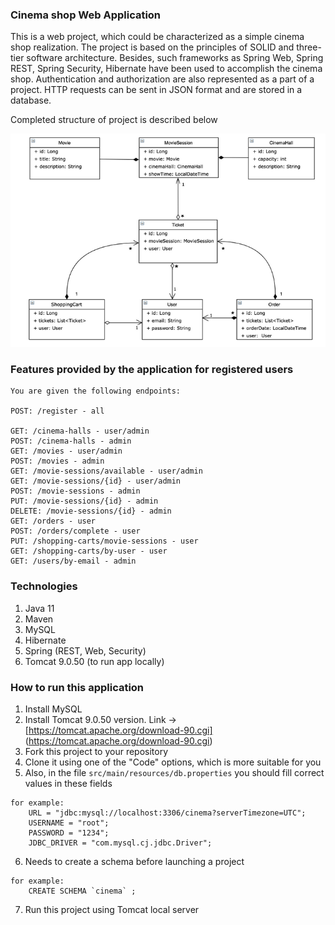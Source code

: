 ### **Cinema shop Web Application**

This is a web project, which could be characterized as a simple cinema shop realization. The project is based on the principles of SOLID and three-tier software architecture. Besides, such frameworks as Spring Web, Spring REST, Spring Security, Hibernate  have been used to accomplish the cinema shop. Authentication and authorization are also represented as a part of a project. HTTP requests can be sent in JSON format and are stored in a database.

Completed structure of project is described below

![pic](Hibernate_Cinema.png)

### **Features provided by the application for registered users**

    You are given the following endpoints:

    POST: /register - all

    GET: /cinema-halls - user/admin
    POST: /cinema-halls - admin
    GET: /movies - user/admin
    POST: /movies - admin
    GET: /movie-sessions/available - user/admin
    GET: /movie-sessions/{id} - user/admin
    POST: /movie-sessions - admin
    PUT: /movie-sessions/{id} - admin
    DELETE: /movie-sessions/{id} - admin
    GET: /orders - user
    POST: /orders/complete - user
    PUT: /shopping-carts/movie-sessions - user
    GET: /shopping-carts/by-user - user
    GET: /users/by-email - admin

### **Technologies**
1. Java 11
2. Maven
3. MySQL
4. Hibernate
5. Spring (REST, Web, Security)
6. Tomcat 9.0.50 (to run app locally)

### **How to run this application**
1. Install MySQL
2. Install Tomcat 9.0.50 version. Link -> [https://tomcat.apache.org/download-90.cgi]
(https://tomcat.apache.org/download-90.cgi)
3. Fork this project to your repository
4. Clone it using one of the "Code" options, which is more suitable for you
5. Also, in the file `src/main/resources/db.properties` you should fill correct values in these
     fields
~~~
for example: 
    URL = "jdbc:mysql://localhost:3306/cinema?serverTimezone=UTC";
    USERNAME = "root";
    PASSWORD = "1234";
    JDBC_DRIVER = "com.mysql.cj.jdbc.Driver";
~~~
6. Needs to create a schema before launching a project
~~~
for example: 
    CREATE SCHEMA `cinema` ;
~~~
7. Run this project using Tomcat local server
